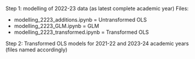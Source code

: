 Step 1: modelling of 2022-23 data (as latest complete academic year)
Files:
- modelling_2223_additions.ipynb = Untransformed OLS
- modelling_2223_GLM.ipynb = GLM
- modelling_2223_transformed.ipynb = Transformed OLS

Step 2: Transformed OLS models for 2021-22 and 2023-24 academic years (files named accordingly)
